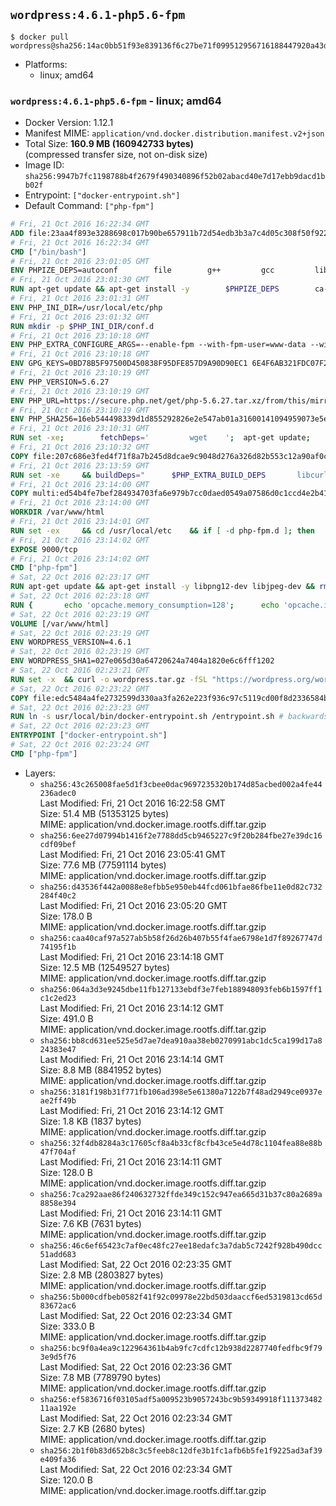 ## `wordpress:4.6.1-php5.6-fpm`

```console
$ docker pull wordpress@sha256:14ac0bb51f93e839136f6c27be71f099512956716188447920a43d96068f1eb7
```

-	Platforms:
	-	linux; amd64

### `wordpress:4.6.1-php5.6-fpm` - linux; amd64

-	Docker Version: 1.12.1
-	Manifest MIME: `application/vnd.docker.distribution.manifest.v2+json`
-	Total Size: **160.9 MB (160942733 bytes)**  
	(compressed transfer size, not on-disk size)
-	Image ID: `sha256:9947b7fc1198788b4f2679f490340896f52b02abacd40e7d17ebb9dacd1bb02f`
-	Entrypoint: `["docker-entrypoint.sh"]`
-	Default Command: `["php-fpm"]`

```dockerfile
# Fri, 21 Oct 2016 16:22:34 GMT
ADD file:23aa4f893e3288698c017b90be657911b72d54edb3b3a7c4d05c308f50f9228f in / 
# Fri, 21 Oct 2016 16:22:34 GMT
CMD ["/bin/bash"]
# Fri, 21 Oct 2016 23:01:05 GMT
ENV PHPIZE_DEPS=autoconf 		file 		g++ 		gcc 		libc-dev 		make 		pkg-config 		re2c
# Fri, 21 Oct 2016 23:01:30 GMT
RUN apt-get update && apt-get install -y 		$PHPIZE_DEPS 		ca-certificates 		curl 		libedit2 		libsqlite3-0 		libxml2 		xz-utils 	--no-install-recommends && rm -r /var/lib/apt/lists/*
# Fri, 21 Oct 2016 23:01:31 GMT
ENV PHP_INI_DIR=/usr/local/etc/php
# Fri, 21 Oct 2016 23:01:32 GMT
RUN mkdir -p $PHP_INI_DIR/conf.d
# Fri, 21 Oct 2016 23:10:18 GMT
ENV PHP_EXTRA_CONFIGURE_ARGS=--enable-fpm --with-fpm-user=www-data --with-fpm-group=www-data
# Fri, 21 Oct 2016 23:10:18 GMT
ENV GPG_KEYS=0BD78B5F97500D450838F95DFE857D9A90D90EC1 6E4F6AB321FDC07F2C332E3AC2BF0BC433CFC8B3
# Fri, 21 Oct 2016 23:10:19 GMT
ENV PHP_VERSION=5.6.27
# Fri, 21 Oct 2016 23:10:19 GMT
ENV PHP_URL=https://secure.php.net/get/php-5.6.27.tar.xz/from/this/mirror PHP_ASC_URL=https://secure.php.net/get/php-5.6.27.tar.xz.asc/from/this/mirror
# Fri, 21 Oct 2016 23:10:19 GMT
ENV PHP_SHA256=16eb544498339d1d855292826e2e547ab01a31600141094959073e5e10e93ab5 PHP_MD5=9ce6efc96d5ab81ef808f8ed6b1f242d
# Fri, 21 Oct 2016 23:10:31 GMT
RUN set -xe; 		fetchDeps=' 		wget 	'; 	apt-get update; 	apt-get install -y --no-install-recommends $fetchDeps; 	rm -rf /var/lib/apt/lists/*; 		mkdir -p /usr/src; 	cd /usr/src; 		wget -O php.tar.xz "$PHP_URL"; 		if [ -n "$PHP_SHA256" ]; then 		echo "$PHP_SHA256 *php.tar.xz" | sha256sum -c -; 	fi; 	if [ -n "$PHP_MD5" ]; then 		echo "$PHP_MD5 *php.tar.xz" | md5sum -c -; 	fi; 		if [ -n "$PHP_ASC_URL" ]; then 		wget -O php.tar.xz.asc "$PHP_ASC_URL"; 		export GNUPGHOME="$(mktemp -d)"; 		for key in $GPG_KEYS; do 			gpg --keyserver ha.pool.sks-keyservers.net --recv-keys "$key"; 		done; 		gpg --batch --verify php.tar.xz.asc php.tar.xz; 		rm -r "$GNUPGHOME"; 	fi; 		apt-get purge -y --auto-remove $fetchDeps
# Fri, 21 Oct 2016 23:10:32 GMT
COPY file:207c686e3fed4f71f8a7b245d8dcae9c9048d276a326d82b553c12a90af0c0ca in /usr/local/bin/ 
# Fri, 21 Oct 2016 23:13:59 GMT
RUN set -xe 	&& buildDeps=" 		$PHP_EXTRA_BUILD_DEPS 		libcurl4-openssl-dev 		libedit-dev 		libsqlite3-dev 		libssl-dev 		libxml2-dev 	" 	&& apt-get update && apt-get install -y $buildDeps --no-install-recommends && rm -rf /var/lib/apt/lists/* 		&& docker-php-source extract 	&& cd /usr/src/php 	&& ./configure 		--with-config-file-path="$PHP_INI_DIR" 		--with-config-file-scan-dir="$PHP_INI_DIR/conf.d" 				--disable-cgi 				--enable-ftp 		--enable-mbstring 		--enable-mysqlnd 				--with-curl 		--with-libedit 		--with-openssl 		--with-zlib 				$PHP_EXTRA_CONFIGURE_ARGS 	&& make -j "$(nproc)" 	&& make install 	&& { find /usr/local/bin /usr/local/sbin -type f -executable -exec strip --strip-all '{}' + || true; } 	&& make clean 	&& docker-php-source delete 		&& apt-get purge -y --auto-remove -o APT::AutoRemove::RecommendsImportant=false $buildDeps
# Fri, 21 Oct 2016 23:14:00 GMT
COPY multi:ed54b4fe7bef284934703fa6e979b7cc0daed0549a07586d0c1ccd4e2b41884a in /usr/local/bin/ 
# Fri, 21 Oct 2016 23:14:00 GMT
WORKDIR /var/www/html
# Fri, 21 Oct 2016 23:14:01 GMT
RUN set -ex 	&& cd /usr/local/etc 	&& if [ -d php-fpm.d ]; then 		sed 's!=NONE/!=!g' php-fpm.conf.default | tee php-fpm.conf > /dev/null; 		cp php-fpm.d/www.conf.default php-fpm.d/www.conf; 	else 		mkdir php-fpm.d; 		cp php-fpm.conf.default php-fpm.d/www.conf; 		{ 			echo '[global]'; 			echo 'include=etc/php-fpm.d/*.conf'; 		} | tee php-fpm.conf; 	fi 	&& { 		echo '[global]'; 		echo 'error_log = /proc/self/fd/2'; 		echo; 		echo '[www]'; 		echo '; if we send this to /proc/self/fd/1, it never appears'; 		echo 'access.log = /proc/self/fd/2'; 		echo; 		echo 'clear_env = no'; 		echo; 		echo '; Ensure worker stdout and stderr are sent to the main error log.'; 		echo 'catch_workers_output = yes'; 	} | tee php-fpm.d/docker.conf 	&& { 		echo '[global]'; 		echo 'daemonize = no'; 		echo; 		echo '[www]'; 		echo 'listen = [::]:9000'; 	} | tee php-fpm.d/zz-docker.conf
# Fri, 21 Oct 2016 23:14:02 GMT
EXPOSE 9000/tcp
# Fri, 21 Oct 2016 23:14:02 GMT
CMD ["php-fpm"]
# Sat, 22 Oct 2016 02:23:17 GMT
RUN apt-get update && apt-get install -y libpng12-dev libjpeg-dev && rm -rf /var/lib/apt/lists/* 	&& docker-php-ext-configure gd --with-png-dir=/usr --with-jpeg-dir=/usr 	&& docker-php-ext-install gd mysqli opcache
# Sat, 22 Oct 2016 02:23:18 GMT
RUN { 		echo 'opcache.memory_consumption=128'; 		echo 'opcache.interned_strings_buffer=8'; 		echo 'opcache.max_accelerated_files=4000'; 		echo 'opcache.revalidate_freq=2'; 		echo 'opcache.fast_shutdown=1'; 		echo 'opcache.enable_cli=1'; 	} > /usr/local/etc/php/conf.d/opcache-recommended.ini
# Sat, 22 Oct 2016 02:23:19 GMT
VOLUME [/var/www/html]
# Sat, 22 Oct 2016 02:23:19 GMT
ENV WORDPRESS_VERSION=4.6.1
# Sat, 22 Oct 2016 02:23:19 GMT
ENV WORDPRESS_SHA1=027e065d30a64720624a7404a1820e6c6fff1202
# Sat, 22 Oct 2016 02:23:21 GMT
RUN set -x 	&& curl -o wordpress.tar.gz -fSL "https://wordpress.org/wordpress-${WORDPRESS_VERSION}.tar.gz" 	&& echo "$WORDPRESS_SHA1 *wordpress.tar.gz" | sha1sum -c - 	&& tar -xzf wordpress.tar.gz -C /usr/src/ 	&& rm wordpress.tar.gz 	&& chown -R www-data:www-data /usr/src/wordpress
# Sat, 22 Oct 2016 02:23:22 GMT
COPY file:edc5484a4fe2732599d330aa3fa262e223f936c97c5119cd00f8d2336584ba48 in /usr/local/bin/ 
# Sat, 22 Oct 2016 02:23:23 GMT
RUN ln -s usr/local/bin/docker-entrypoint.sh /entrypoint.sh # backwards compat
# Sat, 22 Oct 2016 02:23:23 GMT
ENTRYPOINT ["docker-entrypoint.sh"]
# Sat, 22 Oct 2016 02:23:24 GMT
CMD ["php-fpm"]
```

-	Layers:
	-	`sha256:43c265008fae5d1f3cbee0dac9697235320b174d85acbed002a4fe44236adec0`  
		Last Modified: Fri, 21 Oct 2016 16:22:58 GMT  
		Size: 51.4 MB (51353125 bytes)  
		MIME: application/vnd.docker.image.rootfs.diff.tar.gzip
	-	`sha256:6ee27d07994b1416f2e7788dd5cb9465227c9f20b284fbe27e39dc16cdf09bef`  
		Last Modified: Fri, 21 Oct 2016 23:05:41 GMT  
		Size: 77.6 MB (77591114 bytes)  
		MIME: application/vnd.docker.image.rootfs.diff.tar.gzip
	-	`sha256:d43536f442a0088e8efbb5e950eb44fcd061bfae86fbe11e0d82c732284f40c2`  
		Last Modified: Fri, 21 Oct 2016 23:05:20 GMT  
		Size: 178.0 B  
		MIME: application/vnd.docker.image.rootfs.diff.tar.gzip
	-	`sha256:caa40caf97a527ab5b58f26d26b407b55f4fae6798e1d7f89267747d74195f1b`  
		Last Modified: Fri, 21 Oct 2016 23:14:18 GMT  
		Size: 12.5 MB (12549527 bytes)  
		MIME: application/vnd.docker.image.rootfs.diff.tar.gzip
	-	`sha256:064a3d3e9245dbe11fb127133ebdf3e7feb188948093feb6b1597ff1c1c2ed23`  
		Last Modified: Fri, 21 Oct 2016 23:14:12 GMT  
		Size: 491.0 B  
		MIME: application/vnd.docker.image.rootfs.diff.tar.gzip
	-	`sha256:bb8cd631ee525e5d7ae7dea910aa38eb0270991abc1dc5ca199d17a824383e47`  
		Last Modified: Fri, 21 Oct 2016 23:14:14 GMT  
		Size: 8.8 MB (8841952 bytes)  
		MIME: application/vnd.docker.image.rootfs.diff.tar.gzip
	-	`sha256:3181f198b31f771fb106ad398e5e61380a7122b7f48ad2949ce0937eae2ff49b`  
		Last Modified: Fri, 21 Oct 2016 23:14:12 GMT  
		Size: 1.8 KB (1837 bytes)  
		MIME: application/vnd.docker.image.rootfs.diff.tar.gzip
	-	`sha256:32f4db8284a3c17605cf8a4b33cf8cfb43ce5e4d78c1104fea88e88b47f704af`  
		Last Modified: Fri, 21 Oct 2016 23:14:11 GMT  
		Size: 128.0 B  
		MIME: application/vnd.docker.image.rootfs.diff.tar.gzip
	-	`sha256:7ca292aae86f240632732ffde349c152c947ea665d31b37c80a2689a8858e394`  
		Last Modified: Fri, 21 Oct 2016 23:14:11 GMT  
		Size: 7.6 KB (7631 bytes)  
		MIME: application/vnd.docker.image.rootfs.diff.tar.gzip
	-	`sha256:46c6ef65423c7af0ec48fc27ee18edafc3a7dab5c7242f928b490dcc51add683`  
		Last Modified: Sat, 22 Oct 2016 02:23:35 GMT  
		Size: 2.8 MB (2803827 bytes)  
		MIME: application/vnd.docker.image.rootfs.diff.tar.gzip
	-	`sha256:5b000cdfbeb0582f41f92c09978e22bd503daaccf6ed5319813cd65d83672ac6`  
		Last Modified: Sat, 22 Oct 2016 02:23:34 GMT  
		Size: 333.0 B  
		MIME: application/vnd.docker.image.rootfs.diff.tar.gzip
	-	`sha256:bc9f0a4ea9c122964361b4ab9fc7cdfc12b938d2287740fedfbc9f793e9d5f76`  
		Last Modified: Sat, 22 Oct 2016 02:23:36 GMT  
		Size: 7.8 MB (7789790 bytes)  
		MIME: application/vnd.docker.image.rootfs.diff.tar.gzip
	-	`sha256:ef5836716f03105adf5a009523b9057243bc9b59349918f11137348211aa192e`  
		Last Modified: Sat, 22 Oct 2016 02:23:34 GMT  
		Size: 2.7 KB (2680 bytes)  
		MIME: application/vnd.docker.image.rootfs.diff.tar.gzip
	-	`sha256:2b1f0b83d652b8c3c5feeb8c12dfe3b1fc1afb6b5fe1f9225ad3af39e409fa36`  
		Last Modified: Sat, 22 Oct 2016 02:23:34 GMT  
		Size: 120.0 B  
		MIME: application/vnd.docker.image.rootfs.diff.tar.gzip
